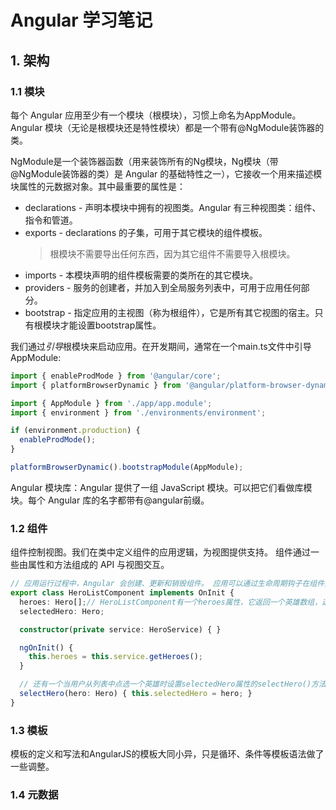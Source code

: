 # Angular 学习笔记

## 1. 架构

### 1.1 模块

每个 Angular 应用至少有一个模块（根模块），习惯上命名为AppModule。Angular 模块（无论是根模块还是特性模块）都是一个带有@NgModule装饰器的类。

NgModule是一个装饰器函数（用来装饰所有的Ng模块，Ng模块（带@NgModule装饰器的类）是 Angular 的基础特性之一），它接收一个用来描述模块属性的元数据对象。其中最重要的属性是：

- declarations - 声明本模块中拥有的视图类。Angular 有三种视图类：组件、指令和管道。
- exports - declarations 的子集，可用于其它模块的组件模板。
    > 根模块不需要导出任何东西，因为其它组件不需要导入根模块。
- imports - 本模块声明的组件模板需要的类所在的其它模块。
- providers - 服务的创建者，并加入到全局服务列表中，可用于应用任何部分。
- bootstrap - 指定应用的主视图（称为根组件），它是所有其它视图的宿主。只有根模块才能设置bootstrap属性。

我们通过*引导*根模块来启动应用。在开发期间，通常在一个main.ts文件中引导AppModule:

```ts
import { enableProdMode } from '@angular/core';
import { platformBrowserDynamic } from '@angular/platform-browser-dynamic';

import { AppModule } from './app/app.module';
import { environment } from './environments/environment';

if (environment.production) {
  enableProdMode();
}

platformBrowserDynamic().bootstrapModule(AppModule);
```

Angular 模块库：Angular 提供了一组 JavaScript 模块。可以把它们看做库模块。每个 Angular 库的名字都带有@angular前缀。

### 1.2 组件

组件控制视图。我们在类中定义组件的应用逻辑，为视图提供支持。 组件通过一些由属性和方法组成的 API 与视图交互。

```ts
// 应用运行过程中，Angular 会创建、更新和销毁组件。 应用可以通过生命周期钩子在组件生命周期的各个时间点上插入自己的操作，比如这里的OnInit
export class HeroListComponent implements OnInit {
  heroes: Hero[];// HeroListComponent有一个heroes属性，它返回一个英雄数组，这个数组从一个服务获得。
  selectedHero: Hero;

  constructor(private service: HeroService) { }

  ngOnInit() {
    this.heroes = this.service.getHeroes();
  }

  // 还有一个当用户从列表中点选一个英雄时设置selectedHero属性的selectHero()方法。
  selectHero(hero: Hero) { this.selectedHero = hero; }
}
```

### 1.3 模板

模板的定义和写法和AngularJS的模板大同小异，只是循环、条件等模板语法做了一些调整。

### 1.4 元数据

